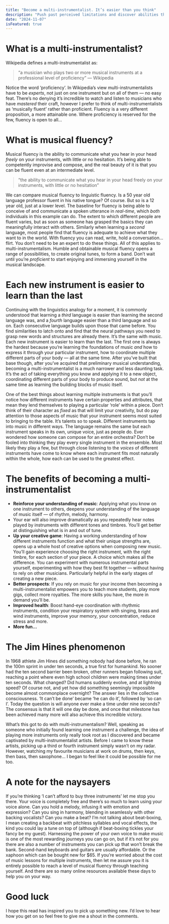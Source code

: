 ```yaml
---
title: "Become a multi-instrumentalist. It’s easier than you think"
description: "Push past perceived limitations and discover abilities that will surprise you…"
date: "2024-11-07"
isFeatured: true
---
```


# What is a multi-instrumentalist?
Wikipedia defines a multi-instrumentalist as:

> “a musician who plays two or more musical instruments at a professional level of proficiency” — Wikipedia

Notice the word ‘proficiency’. In Wikipedia’s view multi-instrumentalists have to be *experts*, not just on one instrument but on all of them — no easy feat. There’s no denying it’s incredible to watch and listen to musicians who have *mastered* their craft, however I prefer to think of multi-instrumentalists as ‘musically fluent’ rather than proficient. Fluency is a very different proposition, a more attainable one. Where proficiency is reserved for the few, fluency is open to all…

# What is musical fluency?
Musical fluency is the ability to communicate what you hear in your head *freely* on your instruments, with little or no hesitation. It’s being able to competently improvise and compose, and the real beauty of it is that you can be fluent even at an intermediate level.

> “the ability to communicate what you hear in your head freely on your instruments, with little or no hesitation”

We can compare musical fluency to linguistic fluency. Is a 50 year old language professor fluent in his native tongue? Of course. But so is a 12 year old, just at a lower level. The baseline for fluency is being able to conceive of and communicate a spoken utterance in *real-time*, which *both* individuals in this example can do. The extent to which different people are fluent varies, but as soon as someone has grasped the basics they can meaningfully interact with others. Similarly when learning a *second* language, most people find that fluency is adequate to achieve what they want to in the world. With fluency you can read, write, hold a conversation…flirt. You don’t need to be an expert to do these things. All of this applies to multi-instrumentalism. Humble and obtainable musical fluency opens a range of possibilities, to create original tunes, to form a band. Don’t wait until you’re *proficient* to start enjoying and immersing yourself in the musical landscape.

# Each new instrument is easier to learn than the last
Continuing with the linguistics analogy for a moment, it is commonly understood that learning a *third* language is easier than learning the second language was, and a *fourth* language easier than a third language and so on. Each consecutive language builds upon those that came before. You find similarities to latch onto and find that the neural pathways you need to grasp new words and structures are already there. It’s the same with music. Each new instrument is easier to learn than the last. The first one is always the hardest because you’re learning the foundations of music *and* how to express it through your particular instrument, how to coordinate multiple different parts of your body — all at the same time. After you’ve built that base though, after you’ve acquired that preliminary musical understanding, becoming a multi-instrumentalist is a much narrower and less daunting task. It’s the act of taking everything you know and applying it to a new object, coordinating different parts of your body to produce sound, but *not* at the same time as learning the building blocks of music itself.

One of the best things about learning multiple instruments is that you’ll notice how different instruments have certain properties and attributes, that mean they lend themselves to playing a particular ‘role’ within a piece. Don’t think of their character as *fixed* as that will limit your creativity, but do pay attention to those aspects of music that your instrument seems most suited to bringing to the table. It’s talents so to speak. Different instruments tap into music in different ways. The language remains the same but each instrument speaks in its own, unique voice, just as people do. Ever wondered how someone can compose for an entire orchestra? Don’t be fooled into thinking they play every single instrument in the ensemble. Most likely they play a few, but through close listening to the *voices* of different instruments have come to know where each instrument fits most naturally within the whole, how each can be used to the greatest effect.

# The benefits of becoming a multi-instrumentalist
- **Reinforce your understanding of music**: Applying what you know on one instrument to others, deepens your understanding of the language of music itself — of rhythm, melody, harmony.
- Your ear will also improve dramatically as you repeatedly hear notes played by instruments with different tones and timbres. You’ll get better at distinguishing what is in and out of tune.
- **Up your creative game**: Having a working understanding of how different instruments function and what their unique strengths are, opens up a whole host of creative options when composing new music. You’ll gain experience choosing the right instrument, with the right timbre, for each section of your piece. A choice which makes all the difference.
You can experiment with numerous instrumental parts yourself, experimenting with how they best fit together — without having to rely on other musicians. Particularly helpful in the early stages of creating a new piece.
- **Better prospects**: If you rely on music for your income then becoming a multi-instrumentalist empowers you to teach more students, play more gigs, collect more royalties. The more skills you have, the more in demand you’ll be.
- **Improved health**: Boost hand-eye coordination with rhythmic instruments, condition your respiratory system with singing, brass and wind instruments, improve your memory, your concentration, reduce stress and more.
- **More fun…**
# The Jim Hines phenomenon
In 1968 athlete Jim Hines did something nobody had done before, he ran the 100m sprint in under ten seconds, a true first for humankind. No sooner had the ten second barrier been broken, other runners began following suit, reaching a point where even high school children were making times under ten seconds. What changed? Did humans suddenly evolve, and at lightning speed? Of course not, and yet how did something seemingly impossible become almost commonplace overnight? The answer lies in the collective consciousness. ‘It can’t be done’ became ‘he can do it’, followed by ‘so can I’. Today the question is will anyone ever make a time under nine seconds? The consensus is that it will one day be done, and once that milestone has been achieved many more will also achieve this incredible victory.

What’s this got to do with multi-instrumentalism? Well, speaking as someone who initially found learning one instrument a challenge, the idea of playing more instruments only really took root as I discovered and became captivated by multi-instrumentalist artists. Before I came to know these artists, picking up a third or fourth instrument simply wasn’t on my radar. However, watching my favourite musicians at work on drums, then keys, then bass, then saxophone… I began to feel like it could be possible for me too.

# A note for the naysayers
If you’re thinking ‘I can’t afford to buy three instruments’ let me stop you there. Your voice is completely free and there’s so much to learn using your voice alone. Can you hold a melody, infusing it with emotion and expression? Can you sing in harmony, blending in seamlessly with other backing vocalists? Can you make a beat? I’m not talking about beat-boxing, I mean creating a backbeat with pitchless syllables and vocal effects, the kind you could lay a tune on top of (although if beat-boxing tickles your fancy be my guest). Harnessing the power of your own voice to make music is one of the most rewarding journeys you can go on, but if it’s not for you there are also a number of instruments you can pick up that won’t break the bank. Second-hand keyboards and guitars are usually affordable. Or the xaphoon which can be bought new for $65. If you’re worried about the cost of music lessons for multiple instruments, then let me assure you it is entirely possible to reach a level of musical fluency through teaching yourself. And there are so many online resources available these days to help you on your way.

# Good luck
I hope this read has inspired you to pick up something new. I’d love to hear how you get on so feel free to give me a shout in the comments.